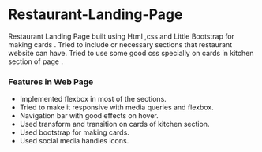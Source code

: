# Restaurant-Landing-Page
Restaurant Landing Page built using Html ,css and Little Bootstrap for making cards . Tried to include or necessary sections that restaurant website can have. Tried to use some good css specially on cards in kitchen section of page . 
### Features in Web Page
- Implemented flexbox in most of the sections.
- Tried to make it responsive with media queries and flexbox.
- Navigation bar with good effects on hover.
- Used transform and transition on cards of kitchen section. 
- Used bootstrap for making cards.
- Used social media handles icons.
